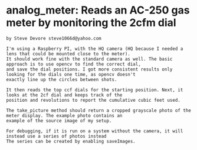 # analog_meter: Reads an AC-250 gas meter by monitoring the 2cfm dial
    by Steve Devore steve1066d@yahoo.com

    I'm using a Raspberry PI, with the HQ camera (HQ because I needed a lens that could be mounted close to the meter).
    It should work fine with the standard camera as well. The basic approach is to use opencv to find the correct dial,
    and save the dial positions. I got more consistent results only looking for the dials one time, as opencv doesn't
    exactly line up the circles between shots.

    It then reads the top ccf dials for the starting position. Next, it looks at the 2cf dial and keeps track of the
    position and revolutions to report the cumulative cubic feet used.

    The take_picture method should return a cropped grayscale photo of the meter display. The example photo contains an
    example of the source image of my setup.

    For debugging, if it is run on a system without the camera, it will instead use a series of photos instead
    The series can be created by enabling saveImages.
    
